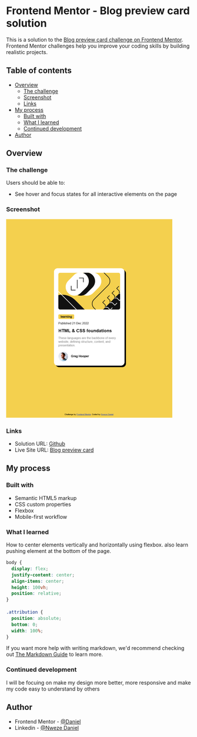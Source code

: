 # Frontend Mentor - Blog preview card solution

This is a solution to the [Blog preview card challenge on Frontend Mentor](https://www.frontendmentor.io/challenges/blog-preview-card-ckPaj01IcS). Frontend Mentor challenges help you improve your coding skills by building realistic projects.

## Table of contents

- [Overview](#overview)
  - [The challenge](#the-challenge)
  - [Screenshot](#screenshot)
  - [Links](#links)
- [My process](#my-process)
  - [Built with](#built-with)
  - [What I learned](#what-i-learned)
  - [Continued development](#continued-development)
- [Author](#author)

## Overview

### The challenge

Users should be able to:

- See hover and focus states for all interactive elements on the page

### Screenshot

![](./assets/images/Screenshot.png)

### Links

- Solution URL: [Github](https://github.com/Flashdaniel/blog-preview-card-main)
- Live Site URL: [Blog preview card](https://blog-preview-card-main3013.netlify.app/)

## My process

### Built with

- Semantic HTML5 markup
- CSS custom properties
- Flexbox
- Mobile-first workflow

### What I learned

How to center elements vertically and horizontally using flexbox.
also learn pushing element at the bottom of the page.

```css
body {
  display: flex;
  justify-content: center;
  align-items: center;
  height: 100vh;
  position: relative;
}

.attribution {
  position: absolute;
  bottom: 0;
  width: 100%;
}
```

If you want more help with writing markdown, we'd recommend checking out [The Markdown Guide](https://www.markdownguide.org/) to learn more.

### Continued development

I will be focuing on make my design more better, more responsive and make my code easy to understand by others

## Author

- Frontend Mentor - [@Daniel](https://www.frontendmentor.io/profile/Flashdaniel)
- Linkedin - [@Nweze Daniel](https://www.linkedin.com/in/daniel-nweze-017909214/)

